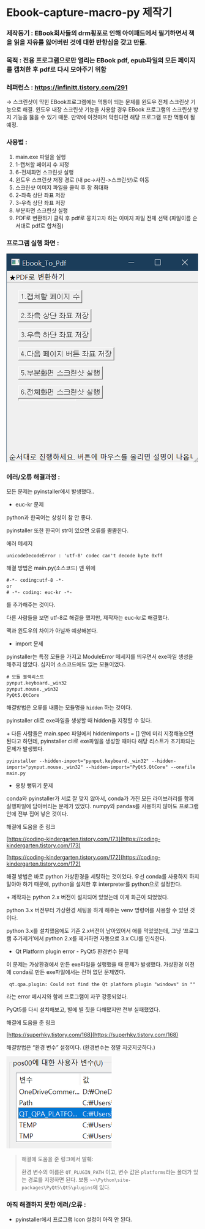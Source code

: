 # Ebook-capture-macro-py 제작기

  

### 제작동기 : EBook회사들의 drm횡포로 인해 아이패드에서 필기하면서 책을 읽을 자유를 잃어버린 것에 대한 반항심을 갖고 만듦.

  

### 목적 : 전용 프로그램으로만 열리는 EBook pdf, epub파일의 모든 페이지를 캡쳐한 후 pdf로 다시 모아주기 위함

  

### 레퍼런스 : https://infinitt.tistory.com/291

[](https://infinitt.tistory.com/291)

→ 스크린샷이 막힌 EBook프로그램에는 먹통이 되는 문제를 윈도우 전체 스크린샷 기능으로 해결. 윈도우 내장 스크린샷 기능을 사용할 경우 EBook 프로그램의 스크린샷 방지 기능을 뚫을 수 있기 때문. 만약에 이것마저 막힌다면 해당 프로그램 또한 먹통이 될 예정.

  

### 사용법 :

1. main.exe 파일을 실행
2. 1-캡쳐할 페이지 수 지정
3. 6-전체화면 스크린샷 실행
4. 윈도우 스크린샷 저장 경로 (내 pc->사진->스크린샷)로 이동
5. 스크린샷 이미지 파일을 클릭 후 창 최대화
6. 2-좌측 상단 좌표 저장
7. 3-우측 상단 좌표 저장
8. 부분화면 스크린샷 실행
9. PDF로 변환하기 클릭 후 pdf로 뭉치고자 하는 이미지 파일 전체 선택 (파일이름 순서대로 pdf로 합쳐짐)

  

  

  

### 프로그램 실행 화면 :

![](./5cf8fa8c-f322-4d4b-81b2-b8da44b96188.png)  

  

  

  

  

  

### 에러/오류 해결과정 :

모든 문제는 pyinstaller에서 발생했다..

  

- euc-kr 문제

python과 한국어는 상성이 참 안 좋다.

pyinstaller 또한 한국어 str이 있으면 오류를 뿜뿜한다.

  

에러 메세지

```
unicodeDecodeError : 'utf-8' codec can't decode byte 0xff

```

  

해결 방법은 main.py(소스코드) 맨 위에

```
#-*- coding:utf-8 -*-
or
# -*- coding: euc-kr -*-

```

를 추가해주는 것이다.

다른 사람들을 보면 utf-8로 해결을 했지만, 제작자는 euc-kr로 해결했다.

맥과 윈도우의 차이가 아닐까 예상해본다.   

  

  

  

- import 문제

pyinstaller는 특정 모듈을 가지고 ModuleError 메세지를 띄우면서 exe파일 생성을 해주지 않았다. 심지어 소스코드에도 없는 모듈이었다.

```
# 모듈 블랙리스트
pynput.keyboard._win32
pynput.mouse._win32
PyQt5.QtCore

```

  

해결방법은 오류를 내뿜는 모듈명을 `⁠hidden` 하는 것이다.

pyinstaller cli로 exe파일을 생성할 때 hidden을 지정할 수 있다.

\+ 다른 사람들은 main.spec 파일에서 hiddenimports = \[\] 안에 미리 지정해놓으면 된다고 하던데, pyinstaller cli로 exe파일을 생성할 때마다 해당 리스트가 초기화되는 문제가 발생했다.

```
pyinstaller --hidden-import="pynput.keyboard._win32" --hidden-import="pynput.mouse._win32" --hidden-import="PyQt5.QtCore" --onefile main.py

```

  

  

  

  

  

  

- 용량 뻥튀기 문제

conda와 pyinstaller가 서로 잘 맞지 않아서, conda가 가진 모든 라이브러리를 함께 실행파일에 담아버리는 문제가 있었다. numpy와 pandas를 사용하지 않아도 프로그램 안에 전부 집어 넣은 것이다.

  

해결에 도움을 준 링크

[https://coding-kindergarten.tistory.com/173](https://coding-kindergarten.tistory.com/173)  

[https://coding-kindergarten.tistory.com/172](https://coding-kindergarten.tistory.com/172)  

  

해결 방법은 바로 python 가상환경을 세팅하는 것이었다. 우선 conda를 사용하지 하지 말아야 하기 때문에, python을 설치한 후 interpreter를 python으로 설정한다.

\+ 제작자는 python 2.x 버전이 설치되어 있었는데 이게 화근이 되었었다.

python 3.x 버전부터 가상환경 세팅을 하게 해주는 venv 명령어를 사용할 수 있던 것이다.

python 3.x를 설치했음에도 기존 2.x버전이 남아있어서 애를 먹었었는데, 그냥 ‘프로그램 추가제거’에서 python 2.x를 제거하면 자동으로 3.x CLI를 인식한다.

  

  

  

- Qt Platform plugin error - PyQt5 환경변수 문제

이 문제는 가상환경에서 만든 exe파일을 실행했을 때 문제가 발생했다. 가상환경 이전에 conda로 만든 exe파일에서는 전혀 없던 문제였다. 

```
 qt.qpa.plugin: Could not find the Qt platform plugin "windows" in "" 

```

라는 error 메시지와 함께 프로그램이 자꾸 강종되었다.

PyQt5를 다시 설치해보고, 별에 별 짓을 다해봤지만 전부 실패했었다.

  

해결에 도움을 준 링크

[https://superhky.tistory.com/168](https://superhky.tistory.com/168)  

  

해결방법은 “환경 변수” 설정이다. (환경변수는 정말 지긋지긋하다.)

![](./7d2e6197-8987-4075-849f-9760c9958b4b.png)  

> 해결에 도움을 준 링크에서 발췌:  
>   
> 환경 변수의 이름은 `QT_PLUGIN_PATH` 이고, 변수 값은 `platforms`라는 폴더가 있는 경로를 지정하면 된다. 보통 `~~\Python\site-packages\PyQt5\Qt5\plugins`에 있다.

  

  

  

### 아직 해결하지 못한 에러/오류 :

- pyinstaller에서 프로그램 Icon 설정이 아직 안 된다.